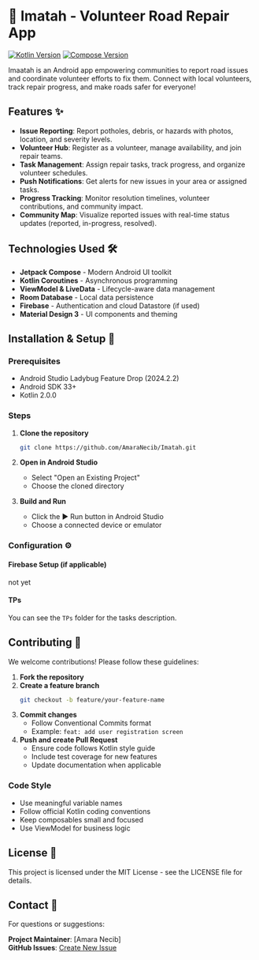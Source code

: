 # 🚧 Imatah - Volunteer Road Repair App

[![Kotlin Version](https://img.shields.io/badge/Kotlin-2.0.0-blue.svg)](https://kotlinlang.org)
[![Compose Version](https://img.shields.io/badge/Jetpack%20Compose-1.10.0-brightgreen)](https://developer.android.com/jetpack/compose)

Imaatah is an Android app empowering communities to report road issues and coordinate volunteer efforts to fix them. Connect with local volunteers, track repair progress, and make roads safer for everyone!

## Features ✨
- **Issue Reporting**: Report potholes, debris, or hazards with photos, location, and severity levels.
- **Volunteer Hub**: Register as a volunteer, manage availability, and join repair teams.
- **Task Management**: Assign repair tasks, track progress, and organize volunteer schedules.
- **Push Notifications**: Get alerts for new issues in your area or assigned tasks.
- **Progress Tracking**: Monitor resolution timelines, volunteer contributions, and community impact.
- **Community Map**: Visualize reported issues with real-time status updates (reported, in-progress, resolved).

## Technologies Used 🛠️
- **Jetpack Compose** - Modern Android UI toolkit
- **Kotlin Coroutines** - Asynchronous programming
- **ViewModel & LiveData** - Lifecycle-aware data management
- **Room Database** - Local data persistence
- **Firebase** - Authentication and cloud Datastore (if used)
- **Material Design 3** - UI components and theming

## Installation & Setup 🚀

### Prerequisites
- Android Studio Ladybug Feature Drop (2024.2.2)
- Android SDK 33+
- Kotlin 2.0.0

### Steps
1. **Clone the repository**
   ```bash
   git clone https://github.com/AmaraNecib/Imatah.git
   ```
2. **Open in Android Studio**
    - Select "Open an Existing Project"
    - Choose the cloned directory

3. **Build and Run**
    - Click the ▶️ Run button in Android Studio
    - Choose a connected device or emulator

### Configuration ⚙️

#### Firebase Setup (if applicable)
not yet

#### TPs
You can see the `TPs` folder for the tasks description.

## Contributing 🤝
We welcome contributions! Please follow these guidelines:

1. **Fork the repository**
2. **Create a feature branch**
   ```bash
   git checkout -b feature/your-feature-name
   ```
3. **Commit changes**
    - Follow Conventional Commits format
    - Example: `feat: add user registration screen`
4. **Push and create Pull Request**
    - Ensure code follows Kotlin style guide
    - Include test coverage for new features
    - Update documentation when applicable

### Code Style
- Use meaningful variable names
- Follow official Kotlin coding conventions
- Keep composables small and focused
- Use ViewModel for business logic

## License 📄
This project is licensed under the MIT License - see the LICENSE file for details.

## Contact 📧
For questions or suggestions:

**Project Maintainer**: [Amara Necib]   
**GitHub Issues**: [Create New Issue](#https://github.com/AmaraNecib/Khadra/issues)


